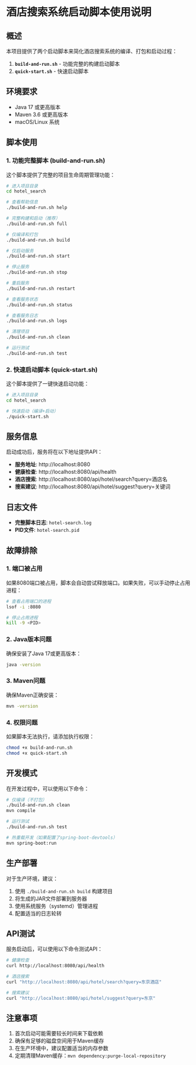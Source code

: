# 酒店搜索系统启动脚本使用说明

## 概述

本项目提供了两个启动脚本来简化酒店搜索系统的编译、打包和启动过程：

1. **`build-and-run.sh`** - 功能完整的构建启动脚本
2. **`quick-start.sh`** - 快速启动脚本

## 环境要求

- Java 17 或更高版本
- Maven 3.6 或更高版本
- macOS/Linux 系统

## 脚本使用

### 1. 功能完整脚本 (build-and-run.sh)

这个脚本提供了完整的项目生命周期管理功能：

```bash
# 进入项目目录
cd hotel_search

# 查看帮助信息
./build-and-run.sh help

# 完整构建和启动（推荐）
./build-and-run.sh full

# 仅编译和打包
./build-and-run.sh build

# 仅启动服务
./build-and-run.sh start

# 停止服务
./build-and-run.sh stop

# 重启服务
./build-and-run.sh restart

# 查看服务状态
./build-and-run.sh status

# 查看服务日志
./build-and-run.sh logs

# 清理项目
./build-and-run.sh clean

# 运行测试
./build-and-run.sh test
```

### 2. 快速启动脚本 (quick-start.sh)

这个脚本提供了一键快速启动功能：

```bash
# 进入项目目录
cd hotel_search

# 快速启动（编译+启动）
./quick-start.sh
```

## 服务信息

启动成功后，服务将在以下地址提供API：

- **服务地址**: http://localhost:8080
- **健康检查**: http://localhost:8080/api/health
- **酒店搜索**: http://localhost:8080/api/hotel/search?query=酒店名
- **搜索建议**: http://localhost:8080/api/hotel/suggest?query=关键词

## 日志文件

- **完整脚本日志**: `hotel-search.log`
- **PID文件**: `hotel-search.pid`

## 故障排除

### 1. 端口被占用

如果8080端口被占用，脚本会自动尝试释放端口。如果失败，可以手动停止占用进程：

```bash
# 查看占用端口的进程
lsof -i :8080

# 停止占用进程
kill -9 <PID>
```

### 2. Java版本问题

确保安装了Java 17或更高版本：

```bash
java -version
```

### 3. Maven问题

确保Maven正确安装：

```bash
mvn -version
```

### 4. 权限问题

如果脚本无法执行，请添加执行权限：

```bash
chmod +x build-and-run.sh
chmod +x quick-start.sh
```

## 开发模式

在开发过程中，可以使用以下命令：

```bash
# 仅编译（不打包）
./build-and-run.sh clean
mvn compile

# 运行测试
./build-and-run.sh test

# 热重载开发（如果配置了spring-boot-devtools）
mvn spring-boot:run
```

## 生产部署

对于生产环境，建议：

1. 使用 `./build-and-run.sh build` 构建项目
2. 将生成的JAR文件部署到服务器
3. 使用系统服务（systemd）管理进程
4. 配置适当的日志轮转

## API测试

服务启动后，可以使用以下命令测试API：

```bash
# 健康检查
curl http://localhost:8080/api/health

# 酒店搜索
curl "http://localhost:8080/api/hotel/search?query=东京酒店"

# 搜索建议
curl "http://localhost:8080/api/hotel/suggest?query=东京"
```

## 注意事项

1. 首次启动可能需要较长时间来下载依赖
2. 确保有足够的磁盘空间用于Maven缓存
3. 在生产环境中，建议配置适当的内存参数
4. 定期清理Maven缓存：`mvn dependency:purge-local-repository` 